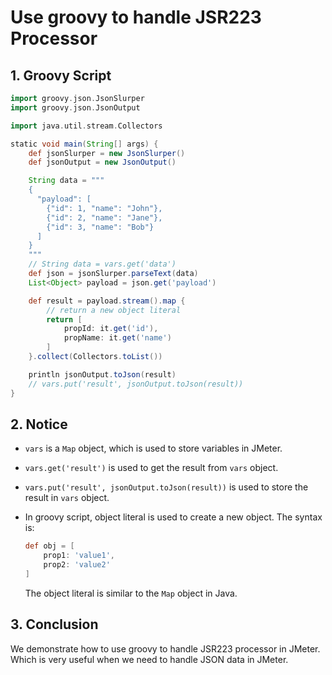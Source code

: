 # Use groovy to handle JSR223 Processor

## 1. Groovy Script

```groovy
import groovy.json.JsonSlurper
import groovy.json.JsonOutput

import java.util.stream.Collectors

static void main(String[] args) {
    def jsonSlurper = new JsonSlurper()
    def jsonOutput = new JsonOutput()

    String data = """
    {
      "payload": [
        {"id": 1, "name": "John"},
        {"id": 2, "name": "Jane"},
        {"id": 3, "name": "Bob"}
      ]
    }
    """
    // String data = vars.get('data')
    def json = jsonSlurper.parseText(data)
    List<Object> payload = json.get('payload')

    def result = payload.stream().map {
        // return a new object literal
        return [
            propId: it.get('id'),
            propName: it.get('name')
        ]
    }.collect(Collectors.toList())

    println jsonOutput.toJson(result)
    // vars.put('result', jsonOutput.toJson(result))
}
```

## 2. Notice

- `vars` is a `Map` object, which is used to store variables in JMeter.

- `vars.get('result')` is used to get the result from `vars` object.

- `vars.put('result', jsonOutput.toJson(result))` is used to store the result in `vars` object.

- In groovy script, object literal is used to create a new object. The syntax is:

  ```groovy
  def obj = [
      prop1: 'value1',
      prop2: 'value2'
  ]
  ```

  The object literal is similar to the `Map` object in Java.

## 3. Conclusion

We demonstrate how to use groovy to handle JSR223 processor in JMeter. Which is very useful when we need to handle JSON data in JMeter.

